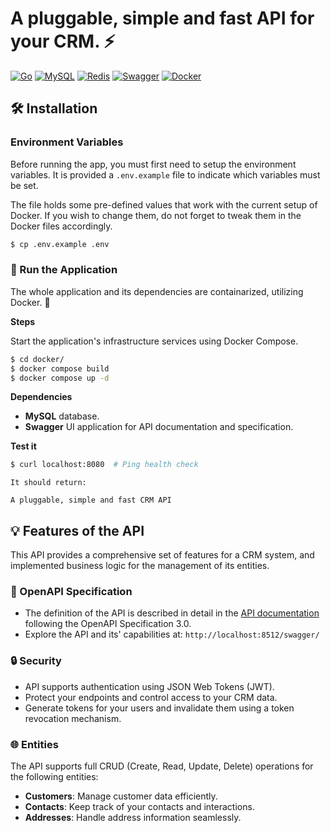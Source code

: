 # A pluggable, simple and fast API for your CRM. ⚡


[![Go](https://img.shields.io/badge/Go-1.20-00ADD8?style=for-the-badge&logo=go&logoColor=white)](https://golang.org/) [![MySQL](https://img.shields.io/badge/MySQL-8-4479A1?style=for-the-badge&logo=mysql&logoColor=white)](https://www.mysql.com/) [![Redis](https://img.shields.io/badge/Redis-7-red?style=for-the-badge&logo=redis&logoColor=white)](https://redis.io/) [![Swagger](https://img.shields.io/badge/Swagger-OpenAPI-85EA2D?style=for-the-badge&logo=swagger&logoColor=white)](https://swagger.io/) [![Docker](https://img.shields.io/badge/Docker-Containerized-2496ED?style=for-the-badge&logo=docker&logoColor=white)](https://www.docker.com/)

## 🛠 Installation

### Environment Variables 

Before running the app, you must first need to setup the environment variables. 
It is provided a `.env.example` file to indicate which variables must be set. 

The file holds some pre-defined values that work with the current setup of Docker. If you wish to change them, do not forget to tweak them in the Docker files accordingly.

```bash
$ cp .env.example .env
```

### 🚀 Run the Application

The whole application and its dependencies are containarized, utilizing Docker. 🐋

**Steps**

Start the application's infrastructure services using Docker Compose.

```bash
$ cd docker/
$ docker compose build
$ docker compose up -d
```

**Dependencies**

- **MySQL** database.
- **Swagger** UI application for API documentation and specification.

**Test it**

```bash
$ curl localhost:8080  # Ping health check
```
```
It should return:

A pluggable, simple and fast CRM API
```

## 💡 Features of the API

This API provides a comprehensive set of features for a CRM system, and implemented business logic for the management of its entities.

### 📖 OpenAPI Specification
- The definition of the API is described in detail in the [API documentation](swagger/openapi.yaml) following the OpenAPI Specification 3.0.
- Explore the API and its' capabilities at: `http://localhost:8512/swagger/`

### 🔒 Security

- API supports authentication using JSON Web Tokens (JWT).
- Protect your endpoints and control access to your CRM data.
- Generate tokens for your users and invalidate them using a token revocation mechanism.

### 🌐 Entities

The API supports full CRUD (Create, Read, Update, Delete) operations for the following entities:

- **Customers**: Manage customer data efficiently.
- **Contacts**: Keep track of your contacts and interactions.
- **Addresses**: Handle address information seamlessly.
